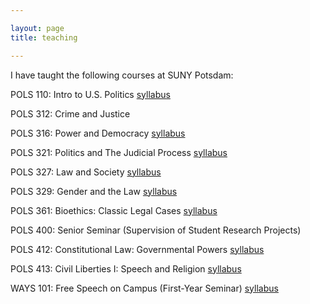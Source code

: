 ```yaml
---

layout: page
title: teaching

---
```


I have taught the following courses at SUNY Potsdam:

POLS 110: Intro to U.S. Politics [syllabus](https://raw.githubusercontent.com/dlempert/dlempert.github.io/master/docs/s110.pdf)

POLS 312: Crime and Justice

POLS 316: Power and Democracy [syllabus](https://raw.githubusercontent.com/dlempert/dlempert.github.io/master/docs/s316.pdf)

POLS 321: Politics and The Judicial Process [syllabus](https://raw.githubusercontent.com/dlempert/dlempert.github.io/master/docs/s321.pdf)

POLS 327: Law and Society [syllabus](https://raw.githubusercontent.com/dlempert/dlempert.github.io/master/docs/s327.pdf)

POLS 329: Gender and the Law [syllabus](https://raw.githubusercontent.com/dlempert/dlempert.github.io/master/docs/s329.pdf)

POLS 361: Bioethics: Classic Legal Cases [syllabus](https://raw.githubusercontent.com/dlempert/dlempert.github.io/master/docs/s361.pdf)

POLS 400: Senior Seminar (Supervision of Student Research Projects)

POLS 412: Constitutional Law: Governmental Powers [syllabus](https://raw.githubusercontent.com/dlempert/dlempert.github.io/master/docs/s412.pdf)

POLS 413: Civil Liberties I: Speech and Religion [syllabus](https://raw.githubusercontent.com/dlempert/dlempert.github.io/master/docs/s413.pdf)

WAYS 101: Free Speech on Campus (First-Year Seminar) [syllabus](https://raw.githubusercontent.com/dlempert/dlempert.github.io/master/docs/sw101.pdf)
